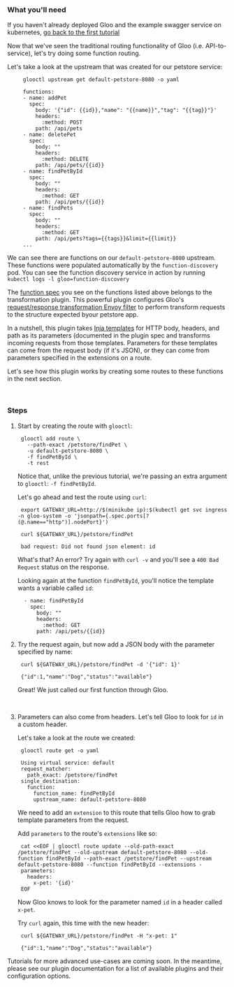 ### What you'll need

If you haven't already deployed Gloo and the example swagger service on kubernetes, [go back to the first tutorial](1.md)

Now that we've seen the traditional routing functionality of Gloo (i.e. API-to-service), let's try doing some function routing.

Let's take a look at the upstream that was created for our petstore service:

         glooctl upstream get default-petstore-8080 -o yaml
         
         functions:
         - name: addPet
           spec:
             body: '{"id": {{id}},"name": "{{name}}","tag": "{{tag}}"}'
             headers:
               :method: POST
             path: /api/pets
         - name: deletePet
           spec:
             body: ""
             headers:
               :method: DELETE
             path: /api/pets/{{id}}
         - name: findPetById
           spec:
             body: ""
             headers:
               :method: GET
             path: /api/pets/{{id}}
         - name: findPets
           spec:
             body: ""
             headers:
               :method: GET
             path: /api/pets?tags={{tags}}&limit={{limit}}
         ...
         
We can see there are functions on our `default-petstore-8080` upstream. These functions were populated automatically by
the `function-discovery` pod. You can see the function discovery service in action by running `kubectl logs -l gloo=function-discovery`

The [function spec](../../v1/upstream.md#Function) you see on the functions listed above belongs to the transformation plugin<!--(TODO)-->. This powerful
plugin configures Gloo's [request/response transformation Envoy filter](https://github.com/solo-io/envoy-transformation)
to perform transform requests to the structure expected byour petstore app.

In a nutshell, this plugin takes [Inja templates](https://github.com/pantor/inja) for HTTP body, headers, and path as its parameters 
(documented in the plugin spec<!--(TODO)--> and transforms incoming requests from those templates. Parameters for these templates 
can come from the request body (if it's JSON), or they can come from parameters specified in the extensions on a route<!--(TODO)-->.

Let's see how this plugin works by creating some routes to these functions in the next section.


<br/>

### Steps

1. Start by creating the route with `glooctl`:

        glooctl add route \
          --path-exact /petstore/findPet \
          -u default-petstore-8080 \
          -f findPetById \
          -t rest 

    Notice that, unlike the previous tutorial, we're passing an extra argument to `glooctl`: `-f findPetById`.

    Let's go ahead and test the route using `curl`:
    
        export GATEWAY_URL=http://$(minikube ip):$(kubectl get svc ingress -n gloo-system -o 'jsonpath={.spec.ports[?(@.name=="http")].nodePort}')

        curl ${GATEWAY_URL}/petstore/findPet

        bad request: Did not found json element: id 
 
    What's that? An error? Try again with `curl -v` and you'll see a `400 Bad Request` status on the response.
    
    Looking again at the function `findPetById`, you'll notice the template wants a variable called `id`:
    
         - name: findPetById
           spec:
             body: ""
             headers:
               :method: GET
             path: /api/pets/{{id}}
             
1. Try the request again, but now add a JSON body with the parameter specified by name:

        curl ${GATEWAY_URL}/petstore/findPet -d '{"id": 1}'
    
        {"id":1,"name":"Dog","status":"available"}

    Great! We just called our first function through Gloo. 
    
    <br/>

1. Parameters can also come from headers. Let's tell Gloo to look for `id` in a custom header.

    Let's take a look at the route we created:
        
        glooctl route get -o yaml

        Using virtual service: default
        request_matcher:
          path_exact: /petstore/findPet
        single_destination:
          function:
            function_name: findPetById
            upstream_name: default-petstore-8080

    We need to add an `extension` to this route that tells Gloo how to grab template parameters from the request.
    
    Add `parameters` to the route's `extensions` like so:
    
        cat <<EOF | glooctl route update --old-path-exact /petstore/findPet --old-upstream default-petstore-8080 --old-function findPetById --path-exact /petstore/findPet --upstream default-petstore-8080 --function findPetById --extensions -
        parameters:
          headers:
            x-pet: '{id}'
        EOF
                 
    Now Gloo knows to look for the parameter named `id` in a header called `x-pet`.
    
    Try `curl` again, this time with the new header:
    
        curl ${GATEWAY_URL}/petstore/findPet -H "x-pet: 1"
    
        {"id":1,"name":"Dog","status":"available"}
    

Tutorials for more advanced use-cases are coming soon. In the meantime, please see our plugin documentation<!--(TODO)-->
for a list of available plugins and their configuration options.